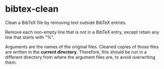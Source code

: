 # bibtex-clean #

Clean a BibTeX file by removing text outside BibTeX entries.

Remove each non-empty line that is not in a BibTeX entry, except retain any line
that starts with "%".

Arguments are the names of the original files. Cleaned copies of those files are
written in the **current directory**. Therefore, this should be run in a
different directory from where the argument files are, to avoid overwriting
them.
